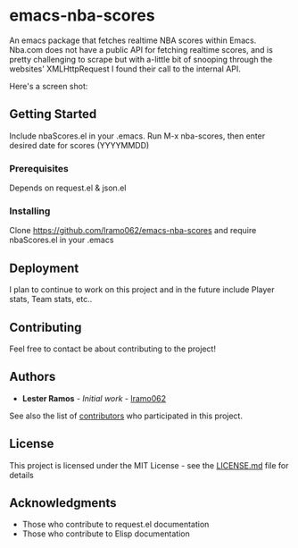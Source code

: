 # emacs-nba-scores

An emacs package that fetches realtime NBA scores within Emacs.
Nba.com does not have a public API for fetching realtime scores, and is pretty challenging to scrape 
but with a-little bit of snooping through the websites' XMLHttpRequest I found their call to the internal API.

Here's a screen shot:


## Getting Started

Include nbaScores.el in your .emacs. 
Run M-x nba-scores, then enter desired date for scores (YYYYMMDD)

### Prerequisites

Depends on request.el & json.el


### Installing

Clone https://github.com/lramo062/emacs-nba-scores and require nbaScores.el in your .emacs


## Deployment

I plan to continue to work on this project and in the future include Player stats, Team stats, etc..


## Contributing

Feel free to contact be about contributing to the project!

## Authors

* **Lester Ramos** - *Initial work* - [lramo062](https://github.com/lramo062)

See also the list of [contributors](https://github.com/lramo062/emacs-nba-scores/contributors) who participated in this project.

## License

This project is licensed under the MIT License - see the [LICENSE.md](LICENSE.md) file for details

## Acknowledgments

* Those who contribute to request.el documentation
* Those who contribute to Elisp documentation 
